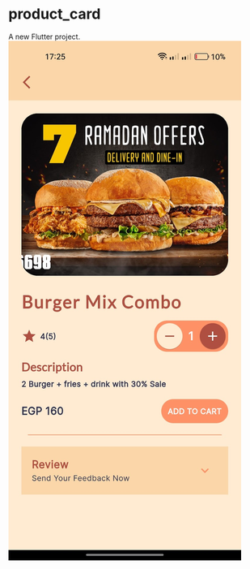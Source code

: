 # product_card

A new Flutter project.
![alt text](https://github.com/mohammed-mustafa1/Product_Card/blob/main/assets/images/Screenshot_2024-01-11-17-25-26-27_95604a404ad94cca77766d50640dca99%20(1).jpg)


